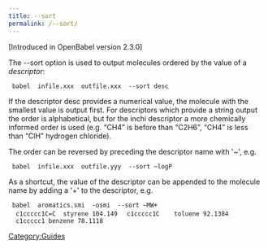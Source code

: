 ```yaml
---
title: --sort
permalink: /--sort/
---
```


\[Introduced in OpenBabel version 2.3.0\]

The --sort option is used to output molecules ordered by the value of a *descriptor*:

` babel  infile.xxx  outfile.xxx  --sort desc`

If the descriptor desc provides a numerical value, the molecule with the smallest value is output first. For descriptors which provide a string output the order is alphabetical, but for the inchi descriptor a more chemically informed order is used (e.g. “CH4” is before than “C2H6”, “CH4” is less than “ClH” hydrogen chloride).

The order can be reversed by preceding the descriptor name with '~', e.g.

` babel  infile.xxx  outfile.yyy  --sort ~logP`

As a shortcut, the value of the descriptor can be appended to the molecule name by adding a '+' to the descriptor, e.g.

` babel  aromatics.smi  -osmi  --sort ~MW+`
`  c1ccccc1C=C  styrene 104.149`
`  c1ccccc1C    toluene 92.1384`
`  c1ccccc1 benzene 78.1118`

[Category:Guides](/Category:Guides "wikilink")